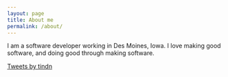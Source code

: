```yaml
---
layout: page
title: About me
permalink: /about/
---
```

I am a software developer working in Des Moines, Iowa. I love making good software, and doing good through making software.

<a class="twitter-timeline" href="https://twitter.com/tindn">Tweets by tindn</a>
<script async src="//platform.twitter.com/widgets.js" charset="utf-8"></script>
